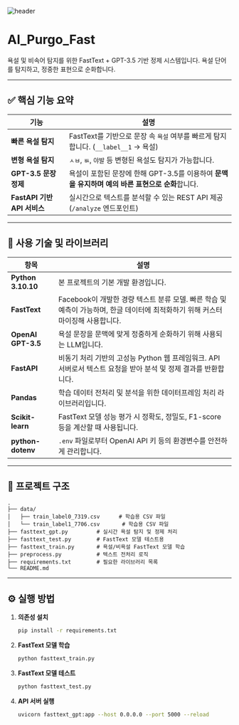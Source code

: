![header](https://capsule-render.vercel.app/api?type=waving&color=gradient&height=192&section=header&text=AI%20PURGO%20FAST&fontSize=65&animation=fadeIn&fontColor=FFF)


# AI_Purgo_Fast

욕설 및 비속어 탐지를 위한 FastText + GPT-3.5 기반 정제 시스템입니다. 욕설 단어를 탐지하고, 정중한 표현으로 순화합니다.

 
---

## ✅ 핵심 기능 요약

| 기능 | 설명 |
|------|------|
| **빠른 욕설 탐지** | FastText를 기반으로 문장 속 `욕설` 여부를 빠르게 탐지합니다. (`__label__1` → 욕설) |
| **변형 욕설 탐지** | `ㅅㅂ`, `ㅄ`, `야발` 등 변형된 욕설도 탐지가 가능합니다. |
| **GPT-3.5 문장 정제** | 욕설이 포함된 문장에 한해 GPT-3.5를 이용하여 **문맥을 유지하며 예의 바른 표현으로 순화**합니다. |
| **FastAPI 기반 API 서비스** | 실시간으로 텍스트를 분석할 수 있는 REST API 제공 (`/analyze` 엔드포인트) |

---

## 🔧 사용 기술 및 라이브러리

| 항목 | 설명 |
|------|------|
| **Python 3.10.10** | 본 프로젝트의 기본 개발 환경입니다. |
| **FastText** | Facebook이 개발한 경량 텍스트 분류 모델. 빠른 학습 및 예측이 가능하며, 한글 데이터에 최적화하기 위해 커스터마이징해 사용합니다. |
| **OpenAI GPT-3.5** | 욕설 문장을 문맥에 맞게 정중하게 순화하기 위해 사용되는 LLM입니다. |
| **FastAPI** | 비동기 처리 기반의 고성능 Python 웹 프레임워크. API 서버로서 텍스트 요청을 받아 분석 및 정제 결과를 반환합니다. |
| **Pandas** | 학습 데이터 전처리 및 분석을 위한 데이터프레임 처리 라이브러리입니다. |
| **Scikit-learn** | FastText 모델 성능 평가 시 정확도, 정밀도, F1-score 등을 계산할 때 사용됩니다. |
| **python-dotenv** | `.env` 파일로부터 OpenAI API 키 등의 환경변수를 안전하게 관리합니다. |

---

## 📁 프로젝트 구조
```
.
├── data/
│   ├── train_label0_7319.csv      # 학습용 CSV 파일
│   └── train_label1_7706.csv       # 학습용 CSV 파일
├── fasttext_gpt.py         # 실시간 욕설 탐지 및 정제 처리
├── fasttext_test.py        # FastText 모델 테스트용
├── fasttext_train.py       # 욕설/비욕설 FastText 모델 학습
├── preprocess.py           # 텍스트 전처리 로직
├── requirements.txt        # 필요한 라이브러리 목록
└── README.md

```

---

## ⚙️ 실행 방법

1. **의존성 설치**
   ```bash
   pip install -r requirements.txt
   ```

2. **FastText 모델 학습**
    ```bash
    python fasttext_train.py
   ```

3. **FastText 모델 테스트**
    ```bash
    python fasttext_test.py
   ```
   
3. **API 서버 실행**
    ```bash
    uvicorn fasttext_gpt:app --host 0.0.0.0 --port 5000 --reload
   ```
